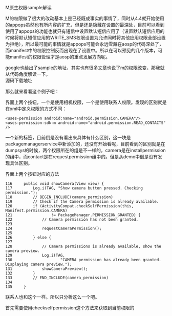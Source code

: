 M原生权限sample解读  
  
M的权限做了很大的改动基本上是已经既成事实的事情了，同时从4.4就开始使用的appops虽然也有所内容的扩充，但是还是隐藏在设置的最深处，目前可以看到使用了appops的功能也就只有短信中设置默认短信应用了（设置默认短信应用的时候将默认短信应用的WRITE_SMS权限设置为允许同时将其他应用权限全部设置为拒绝），所以最可能的事情就是appops可能会永远雪藏在aosp的代码深处了，而manifest中的权限控制反而出现在了设置中。所以在可以预见的几个版本，可能manifest的权限管理才是aosp的重点发展方向呢。  

google也给出了sample的地址，其实也有很多文章也说了m的权限改变，那我就从代码角度解读一下。  
源码下载地址  

那么就来看看这个例子吧：  


界面上两个按钮，一个是使用相机权限，一个是使用联系人权限。发现的区别就是在xml中定义权限的方式不同：
	
	<uses-permission android:name="android.permission.CAMERA"/>
	<uses-permission-sdk-m android:name="android.permission.READ_CONTACTS" />

一个新的标签，目前倒是没有看出来具体有什么区别，这一块是packagemanagerservice中新添加的，还没有开始看呢，目前看到的区别就是在dumpsys的时候，两个权限所在的组是不一样的，camera是在installpermission的组中，而contact是在requestpermission组中的。但是从demo中倒是没有发现具体区别。  

界面上两个按钮对应的方法  
	
	116     public void showCamera(View view) {     
	117         Log.i(TAG, "Show camera button pressed. Checking permission.");
	118         // BEGIN_INCLUDE(camera_permission) 
	119         // Check if the Camera permission is already available.
	120         if (ActivityCompat.checkSelfPermission(this, Manifest.permission.CAMERA)
	121                 != PackageManager.PERMISSION_GRANTED) {
	122             // Camera permission has not been granted.                                                                                                                                                  
	123 
	124             requestCameraPermission();                                                                                                                                                                  
	125   
	126         } else {               
	127       
	128             // Camera permissions is already available, show the camera preview.                                                                                                                        
	129             Log.i(TAG,         
	130                     "CAMERA permission has already been granted. Displaying camera preview.");                                                                                                          
	131             showCameraPreview();
	132         }     
	133         // END_INCLUDE(camera_permission)                                                                                                                                                               
	134 
	135     }

联系人也和这个一样。所以只分析这么一个吧。  

首先需要使用checkselfpermission这个方法来获取到当前权限的